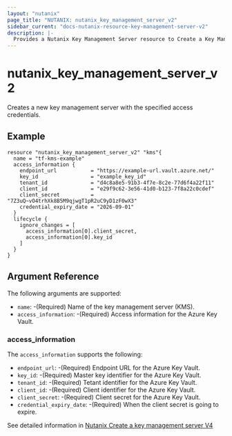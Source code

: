 ```yaml
---
layout: "nutanix"
page_title: "NUTANIX: nutanix_key_management_server_v2"
sidebar_current: "docs-nutanix-resource-key-management-server-v2"
description: |-
  Provides a Nutanix Key Management Server resource to Create a Key Management Server.
---
```


# nutanix_key_management_server_v2

Creates a new key management server with the specified access credentials.

## Example

```hcl
resource "nutanix_key_management_server_v2" "kms"{
  name = "tf-kms-example"
  access_information {
    endpoint_url           = "https://example-url.vault.azure.net/"
    key_id                 = "example_key_id"
    tenant_id              = "d4c8a8e5-91b3-4f7e-8c2e-77d6f4a22f11"
    client_id              = "e29f9c62-3e56-41d0-b123-7f8a22c0cdef"
    client_secret          = "7Z3uQ~vO4trhXk8B5M9qjwgT1pR2uC9yD1zF0wX3"
    credential_expiry_date = "2026-09-01"
  }
  lifecycle {
    ignore_changes = [
      access_information[0].client_secret,
      access_information[0].key_id
    ]
  }
}
```

## Argument Reference

The following arguments are supported:

- `name`: -(Required) Name of the key management server (KMS).
- `access_information`: -(Required) Access information for the Azure Key Vault.

### access_information

The `access_information` supports the following:

- `endpoint_url`: -(Required) Endpoint URL for the Azure Key Vault.
- `key_id`: -(Required) Master key identifier for the Azure Key Vault.
- `tenant_id`: -(Required) Tetant identifier for the Azure Key Vault.
- `client_id`: -(Required) Client identifier for the Azure Key Vault.
- `client_secret`: -(Required) Client secret for the Azure Key Vault.
- `credential_expiry_date`: -(Required) When the client secret is going to expire.

See detailed information in [Nutanix Create a key management server V4](https://developers.nutanix.com/api-reference?namespace=security&version=v4.0#tag/KeyManagementServers/operation/createKeyManagementServer)

